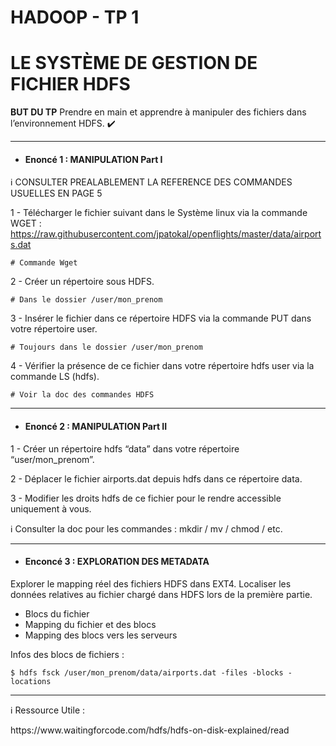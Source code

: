 # HADOOP - TP 1
# LE SYSTÈME DE GESTION DE FICHIER HDFS


**BUT DU TP**
Prendre en main et apprendre à manipuler des fichiers dans l’environnement HDFS. :heavy_check_mark: 

---
- #### Enoncé 1 : MANIPULATION Part I

:information_source: CONSULTER PREALABLEMENT LA REFERENCE DES COMMANDES USUELLES EN PAGE 5

1 - Télécharger le fichier suivant dans le Système linux via la commande WGET :<br/>
https://raw.githubusercontent.com/jpatokal/openflights/master/data/airports.dat
```console
# Commande Wget
```

2 - Créer un répertoire sous HDFS.

```console
# Dans le dossier /user/mon_prenom
```

3 - Insérer le fichier dans ce répertoire HDFS via la commande PUT dans votre répertoire user.

```console
# Toujours dans le dossier /user/mon_prenom
```

4 - Vérifier la présence de ce fichier dans votre répertoire hdfs user via la commande LS (hdfs).

```console
# Voir la doc des commandes HDFS
```

---
- #### Enoncé 2 : MANIPULATION Part II

1 - Créer un répertoire hdfs “data” dans votre répertoire “user/mon_prenom”.

2 - Déplacer le fichier airports.dat depuis hdfs dans ce répertoire data.

3 - Modifier les droits hdfs de ce fichier pour le rendre accessible uniquement à vous.

:information_source: Consulter la doc pour les commandes :  mkdir / mv / chmod / etc.


---
- #### Enconcé 3 : EXPLORATION DES METADATA

Explorer le mapping réel des fichiers HDFS dans EXT4.
Localiser les données relatives au fichier chargé dans HDFS lors de la première partie.

* Blocs du fichier
* Mapping du fichier et des blocs
* Mapping des blocs vers les serveurs

Infos des blocs de fichiers :
  
```console  
$ hdfs fsck /user/mon_prenom/data/airports.dat -files -blocks -locations  
```  
--- 

:information_source: Ressource Utile :   
<!--https://hortonworks.com/blog/hdfs-metadata-directories-explained/--!>
https://www.waitingforcode.com/hdfs/hdfs-on-disk-explained/read
